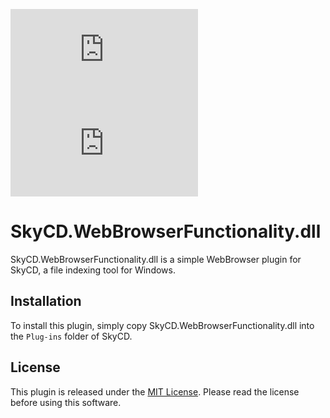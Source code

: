 [![Latest release](https://img.shields.io/github/v/release/SkyCD/SkyCD.WebBrowserFunctionality.dll)](https://github.com/SkyCD/SkyCD.WebBrowserFunctionality.dll/releases/latest)
[![License](https://img.shields.io/github/license/SkyCD/SkyCD.WebBrowserFunctionality.dll)](https://github.com/SkyCD/SkyCD.WebBrowserFunctionality.dll/blob/main/LICENSE)

# SkyCD.WebBrowserFunctionality.dll

SkyCD.WebBrowserFunctionality.dll is a simple WebBrowser plugin for SkyCD, a file indexing tool for Windows.

## Installation

To install this plugin, simply copy SkyCD.WebBrowserFunctionality.dll into the `Plug-ins` folder of SkyCD.

## License

This plugin is released under the [MIT License](https://github.com/SkyCD/SkyCD.WebBrowserFunctionality.dll/blob/main/LICENSE). Please read the license before using this software.
